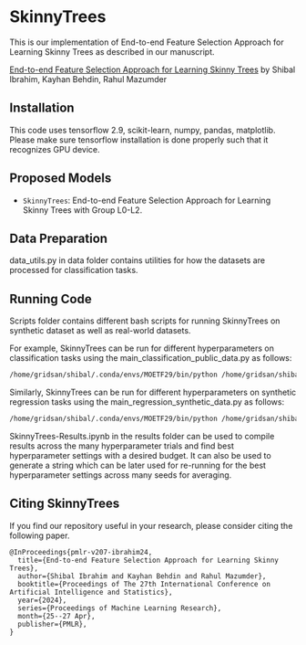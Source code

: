 # SkinnyTrees

This is our implementation of End-to-end Feature Selection Approach for Learning Skinny Trees as described in our manuscript.

[End-to-end Feature Selection Approach for Learning Skinny Trees](https://arxiv.org/abs/2310.18542) by Shibal Ibrahim, Kayhan Behdin, Rahul Mazumder

## Installation
This code uses tensorflow 2.9, scikit-learn, numpy, pandas, matplotlib. Please make sure tensorflow installation is done properly
such that it recognizes GPU device.
 
## Proposed Models
* `SkinnyTrees`: End-to-end Feature Selection Approach for Learning Skinny Trees with Group L0-L2.


## Data Preparation
data_utils.py in data folder contains utilities for how the datasets are processed for classification tasks.

## Running Code
Scripts folder contains different bash scripts for running SkinnyTrees on synthetic dataset as well as real-world datasets.

For example, SkinnyTrees can be run for different hyperparameters on classification tasks using the main_classification_public_data.py as follows:
```bash
/home/gridsan/shibal/.conda/envs/MOETF29/bin/python /home/gridsan/shibal/SkinnyTrees/scripts/main_classification_public_data.py --data 'churn' --data_type 'classification' --load_directory /home/gridsan/shibal/public-datasets --seed 8 --anneal --max_trees 100 --max_depth 6 --max_epochs 500 --n_trials 2000 --version 1 --tuning_seed 0 --loss 'cross-entropy' --save_directory ./logs_trees/skinny_trees/publicdata
```

Similarly, SkinnyTrees can be run for different hyperparameters on synthetic regression tasks using the main_regression_synthetic_data.py as follows:
```bash
/home/gridsan/shibal/.conda/envs/MOETF29/bin/python /home/gridsan/shibal/SkinnyTrees/scripts/main_regression_synthetic_data.py --data 'synthetic' --data_type 'regression' --seed $SLURM_ARRAY_TASK_ID --num_features 512 --sigma 0.7 --train_size 200 --test_size 10000 --anneal --max_trees 50 --max_depth 5 --max_epochs 500 --n_trials 500 --version 2 --tuning_seed 0 --loss 'mse' --save_directory ./logs_trees/skinny_trees/syntheticdata
```

SkinnyTrees-Results.ipynb in the results folder can be used to compile results across the many hyperparameter trials and find best hyperparameter settings with a desired budget. It can also be used to generate a string which can be later used for re-running for the best hyperparameter settings across many seeds for averaging. 

## Citing SkinnyTrees
If you find our repository useful in your research, please consider citing the following paper.

```
@InProceedings{pmlr-v207-ibrahim24,
  title={End-to-end Feature Selection Approach for Learning Skinny Trees},
  author={Shibal Ibrahim and Kayhan Behdin and Rahul Mazumder},
  booktitle={Proceedings of The 27th International Conference on Artificial Intelligence and Statistics},
  year={2024},
  series={Proceedings of Machine Learning Research},
  month={25--27 Apr},
  publisher={PMLR},
}

```


